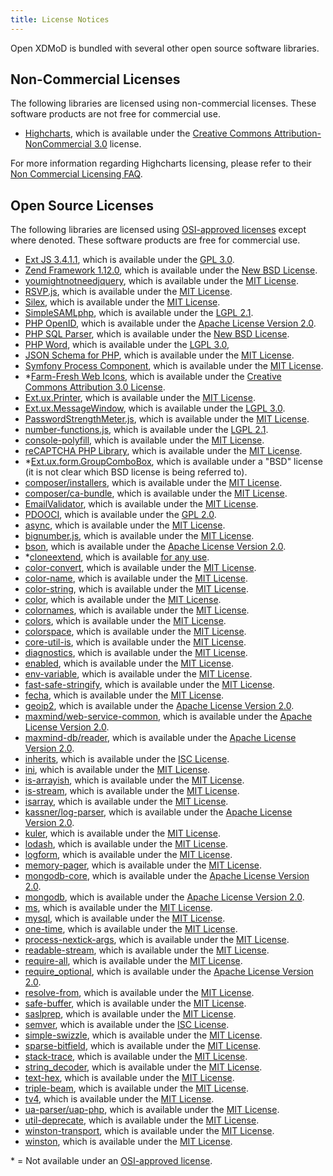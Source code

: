 ```yaml
---
title: License Notices
---
```


Open XDMoD is bundled with several other open source software libraries.

Non-Commercial Licenses
-----------------------

The following libraries are licensed using non-commercial licenses.
These software products are not free for commercial use.

- [Highcharts](http://shop.highsoft.com/highcharts.html), which is
  available under the
  [Creative Commons Attribution-NonCommercial 3.0][cc-by-nc-3.0] license.

For more information regarding Highcharts licensing, please refer to
their [Non Commercial Licensing FAQ][highcharts-non-commerical-faq].

[highcharts-non-commerical-faq]: https://shop.highsoft.com/faq/non-commercial

Open Source Licenses
--------------------

The following libraries are licensed using [OSI-approved licenses][osi] except
where denoted. These software products are free for commercial use.

- [Ext JS 3.4.1.1](http://www.sencha.com/products/extjs/), which is
  available under the [GPL 3.0][gpl3].
- [Zend Framework 1.12.0](http://framework.zend.com/), which is available
  under the [New BSD License][new-bsd].
- [youmightnotneedjquery](https://github.com/HubSpot/YouMightNotNeedjQuery),
  which is available under the [MIT License][mit].
- [RSVP.js](https://github.com/tildeio/rsvp.js), which is available
  under the [MIT License][mit].
- [Silex](http://silex.sensiolabs.org), which is available under the
  [MIT License][mit].
- [SimpleSAMLphp](https://simplesamlphp.org), which is available under the
  [LGPL 2.1][lgpl2.1].
- [PHP OpenID](https://github.com/openid/php-openid), which is available under
  the [Apache License Version 2.0][apache2].
- [PHP SQL Parser](http://code.google.com/p/php-sql-parser/), which is
  available under the [New BSD License][new-bsd].
- [PHP Word](https://github.com/PHPOffice/PHPWord), which is available under the
  [LGPL 3.0][lgpl3],
- [JSON Schema for PHP](https://github.com/justinrainbow/json-schema), which is
  available under the [MIT License][mit].
- [Symfony Process Component](https://symfony.com/components/Process), which is
  available under the [MIT License][mit].
- \*[Farm-Fresh Web Icons](http://www.fatcow.com/free-icons), which is available
  under the [Creative Commons Attribution 3.0 License][cc-by-3.0].
- [Ext.ux.Printer](https://github.com/edspencer/Ext.ux.Printer), which is
  available under the [MIT License][mit].
- [Ext.ux.MessageWindow](http://extjs.com/forum/showthread.php?t=48135), which
  is available under the [LGPL 3.0][lgpl3].
- [PasswordStrengthMeter.js](http://geekwisdom.com), which is available under
  the [MIT License][mit].
- [number-functions.js](http://www.xaprb.com/blog/2006/01/05/javascript-number-formatting/),
  which is available under the [LGPL 2.1][lgpl2.1].
- [console-polyfill](https://github.com/paulmillr/console-polyfill), which is
  available under the [MIT License][mit].
- [reCAPTCHA PHP Library](https://developers.google.com/recaptcha/old/docs/php),
  which is available under the [MIT License][mit].
- \*[Ext.ux.form.GroupComboBox](https://www.sencha.com/forum/showthread.php?45412-Ext-ux-form-GroupComboBox),
  which is available under a "BSD" license (it is not clear which BSD license
  is being referred to).
- [composer/installers](https://composer.github.io/installers), which is
  available under the [MIT License][mit].
- [composer/ca-bundle](https://github.com/composer/ca-bundle), which is
  available under the [MIT License][mit].
- [EmailValidator](https://github.com/egulias/EmailValidator), which is
  available under the [MIT License][mit].
- [PDOOCI](https://github.com/taq/pdooci), which is available under the
  [GPL 2.0][gpl2].
- [async](https://github.com/caolan/async), which is available under the [MIT License][mit].
- [bignumber.js](https://github.com/MikeMcl/bignumber.js), which is available under the [MIT License][mit].
- [bson](https://github.com/mongodb/js-bson), which is available under the [Apache License Version 2.0][apache2].
- \*[cloneextend](https://github.com/shimondoodkin/nodejs-clone-extend), which is available [for any use](https://github.com/shimondoodkin/nodejs-clone-extend#licence).
- [color-convert](https://github.com/Qix-/color-convert), which is available under the [MIT License][mit].
- [color-name](https://github.com/dfcreative/color-name), which is available under the [MIT License][mit].
- [color-string](https://github.com/Qix-/color-string), which is available under the [MIT License][mit].
- [color](https://github.com/Qix-/color), which is available under the [MIT License][mit].
- [colornames](https://github.com/timoxley/colornames), which is available under the [MIT License][mit].
- [colors](https://github.com/Marak/colors.js), which is available under the [MIT License][mit].
- [colorspace](https://github.com/3rd-Eden/colorspace), which is available under the [MIT License][mit].
- [core-util-is](https://github.com/isaacs/core-util-is), which is available under the [MIT License][mit].
- [diagnostics](https://github.com/bigpipe/diagnostics), which is available under the [MIT License][mit].
- [enabled](https://github.com/bigpipe/enabled), which is available under the [MIT License][mit].
- [env-variable](https://github.com/3rd-Eden/env-variable), which is available under the [MIT License][mit].
- [fast-safe-stringify](https://github.com/davidmarkclements/fast-safe-stringify), which is available under the [MIT License][mit].
- [fecha](https://github.com/taylorhakes/fecha), which is available under the [MIT License][mit].
- [geoip2](https://github.com/maxmind/GeoIP2-php), which is available under the [Apache License Version 2.0][apache2].
- [maxmind/web-service-common](https://github.com/maxmind/web-service-common-php), which is available under the [Apache License Version 2.0][apache2].
- [maxmind-db/reader](https://github.com/maxmind/MaxMind-DB-Reader-php), which is available under the [Apache License Version 2.0][apache2].
- [inherits](https://github.com/isaacs/inherits), which is available under the [ISC License][isc].
- [ini](https://github.com/isaacs/ini), which is available under the [MIT License][mit].
- [is-arrayish](https://github.com/qix-/node-is-arrayish), which is available under the [MIT License][mit].
- [is-stream](https://github.com/sindresorhus/is-stream), which is available under the [MIT License][mit].
- [isarray](https://github.com/juliangruber/isarray), which is available under the [MIT License][mit].
- [kassner/log-parser](https://github.com/kassner/log-parser), which is available under the [Apache License Version 2.0][apache2].
- [kuler](https://github.com/3rd-Eden/kuler), which is available under the [MIT License][mit].
- [lodash](https://github.com/lodash/lodash), which is available under the [MIT License][mit].
- [logform](https://github.com/winstonjs/logform), which is available under the [MIT License][mit].
- [memory-pager](https://github.com/mafintosh/memory-pager), which is available under the [MIT License][mit].
- [mongodb-core](https://github.com/mongodb-js/mongodb-core), which is available under the [Apache License Version 2.0][apache2].
- [mongodb](https://github.com/mongodb/node-mongodb-native), which is available under the [Apache License Version 2.0][apache2].
- [ms](https://github.com/zeit/ms), which is available under the [MIT License][mit].
- [mysql](https://github.com/felixge/node-mysql), which is available under the [MIT License][mit].
- [one-time](https://github.com/unshiftio/one-time), which is available under the [MIT License][mit].
- [process-nextick-args](https://github.com/calvinmetcalf/process-nextick-args), which is available under the [MIT License][mit].
- [readable-stream](https://github.com/nodejs/readable-stream), which is available under the [MIT License][mit].
- [require-all](https://github.com/felixge/node-require-all), which is available under the [MIT License][mit].
- [require_optional](https://github.com/christkv/require_optional), which is available under the [Apache License Version 2.0][apache2].
- [resolve-from](https://github.com/sindresorhus/resolve-from), which is available under the [MIT License][mit].
- [safe-buffer](https://github.com/feross/safe-buffer), which is available under the [MIT License][mit].
- [saslprep](https://github.com/reklatsmasters/saslprep), which is available under the [MIT License][mit].
- [semver](https://github.com/npm/node-semver), which is available under the [ISC License][isc].
- [simple-swizzle](https://github.com/qix-/node-simple-swizzle), which is available under the [MIT License][mit].
- [sparse-bitfield](https://github.com/mafintosh/sparse-bitfield), which is available under the [MIT License][mit].
- [stack-trace](https://github.com/felixge/node-stack-trace), which is available under the [MIT License][mit].
- [string_decoder](https://github.com/nodejs/string_decoder), which is available under the [MIT License][mit].
- [text-hex](https://github.com/3rd-Eden/text-hex), which is available under the [MIT License][mit].
- [triple-beam](https://github.com/winstonjs/triple-beam), which is available under the [MIT License][mit].
- [tv4](https://github.com/geraintluff/tv4), which is available under the [MIT License][mit].
- [ua-parser/uap-php](https://github.com/ua-parser/uap-php), which is available under the [MIT License][mit].
- [util-deprecate](https://github.com/TooTallNate/util-deprecate), which is available under the [MIT License][mit].
- [winston-transport](https://github.com/winstonjs/winston-transport), which is available under the [MIT License][mit].
- [winston](https://github.com/winstonjs/winston), which is available under the [MIT License][mit].

\* = Not available under an [OSI-approved license][osi].

[osi]:          http://opensource.org/licenses
[gpl2]:         https://www.gnu.org/licenses/gpl-2.0.txt
[gpl3]:         http://www.gnu.org/licenses/gpl-3.0.txt
[new-bsd]:      https://opensource.org/licenses/BSD-3-Clause
[mit]:          http://en.wikipedia.org/wiki/MIT_License
[cc-by-3.0]:    https://creativecommons.org/licenses/by/3.0/us/legalcode
[cc-by-nc-3.0]: http://creativecommons.org/licenses/by-nc/3.0/legalcode
[lgpl2.1]:      https://www.gnu.org/licenses/lgpl-2.1.txt
[lgpl3]:        http://www.gnu.org/licenses/lgpl-3.0.txt
[agpl]:         http://www.gnu.org/licenses/agpl-3.0.txt
[apache2]:      http://www.apache.org/licenses/LICENSE-2.0
[isc]:          https://opensource.org/licenses/ISC
